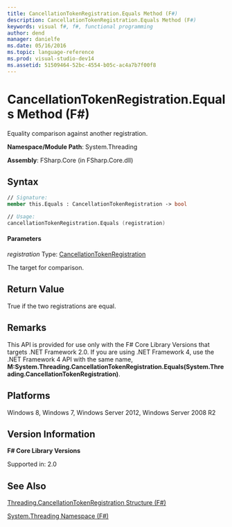 ```yaml
---
title: CancellationTokenRegistration.Equals Method (F#)
description: CancellationTokenRegistration.Equals Method (F#)
keywords: visual f#, f#, functional programming
author: dend
manager: danielfe
ms.date: 05/16/2016
ms.topic: language-reference
ms.prod: visual-studio-dev14
ms.assetid: 51509464-52bc-4554-b05c-ac4a7b7f00f8 
---
```


# CancellationTokenRegistration.Equals Method (F#)

Equality comparison against another registration.

**Namespace/Module Path**: System.Threading

**Assembly**: FSharp.Core (in FSharp.Core.dll)


## Syntax

```fsharp
// Signature:
member this.Equals : CancellationTokenRegistration -> bool

// Usage:
cancellationTokenRegistration.Equals (registration)
```

#### Parameters
*registration*
Type: [CancellationTokenRegistration](https://msdn.microsoft.com/library/9696e15c-a160-4336-9c5c-6277eaa1e1d1)


The target for comparison.

## Return Value

True if the two registrations are equal.

## Remarks
This API is provided for use only with the F# Core Library Versions that targets .NET Framework 2.0. If you are using .NET Framework 4, use the .NET Framework 4 API with the same name, **M:System.Threading.CancellationTokenRegistration.Equals(System.Threading.CancellationTokenRegistration)**.


## Platforms
Windows 8, Windows 7, Windows Server 2012, Windows Server 2008 R2


## Version Information
**F# Core Library Versions**

Supported in: 2.0




## See Also
[Threading.CancellationTokenRegistration Structure &#40;F&#35;&#41;](Threading.CancellationTokenRegistration-Structure-%5BFSharp%5D.md)

[System.Threading Namespace &#40;F&#35;&#41;](System.Threading-Namespace-%5BFSharp%5D.md)

